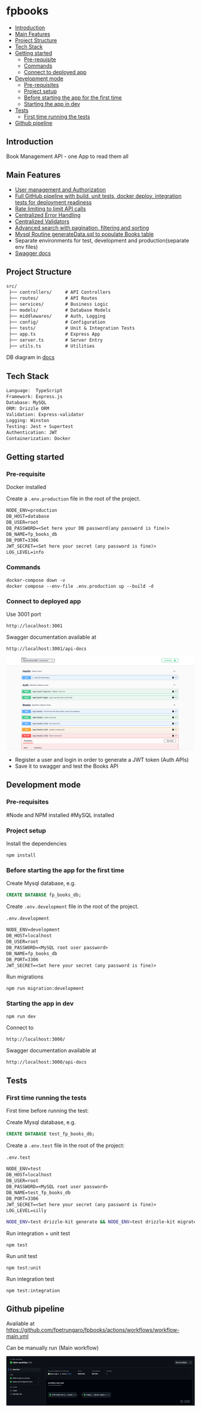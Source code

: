 # fpbooks

- [Introduction](#introduction)
- [Main Features](#main-features)
- [Project Structure](#project-structure)
- [Tech Stack](#tech-stack)
- [Getting started](#getting-started)
   * [Pre-requisite](#pre-requisite)
   * [Commands](#commands)
   * [Connect to deployed app](#connect-to-deployed-app)
- [Development mode](#development-mode)
   * [Pre-requisites](#pre-requisites)
   * [Project setup](#project-setup)
   * [Before starting the app for the first time](#before-starting-the-app-for-the-first-time)
   * [Starting the app in dev](#starting-the-app-in-dev)
- [Tests](#tests)
   * [First time running the tests](#first-time-running-the-tests)
- [Github pipeline](#github-pipeline)

## Introduction

Book Management API - one App to read them all

## Main Features

- [User management and Authorization](src/services/userService.ts)
- [Full GitHub pipeline with build, unit tests, docker deploy, integration tests for deployment readiness](.github/workflows/workflow-main.yml)
- [Rate limiting to limit API calls](src/middlewares/rateLimiter.ts)
- [Centralized Error Handling](src/middlewares/errorHandler.ts)
- [Centralized Validators](src/middlewares/bookValidator.ts)
- [Advanced search with pagination, filtering and sorting](src/services/bookService.ts)
- [Mysql Routine generateData.sql to populate Books table](script/generateData.sql)
- Separate environments for test, development and production(separate env files)
- [Swagger docs](src/config/swagger.ts)


## Project Structure

```text
src/
 ├── controllers/     # API Controllers
 ├── routes/          # API Routes
 ├── services/        # Business Logic
 ├── models/          # Database Models
 ├── middlewares/     # Auth, Logging
 ├── config/          # Configuration
 ├── tests/           # Unit & Integration Tests
 ├── app.ts           # Express App
 ├── server.ts        # Server Entry
 ├── utils.ts         # Utilities
```
DB diagram in [docs](docs/db_digram.png)

## Tech Stack

```text
Language:  TypeScript
Framework: Express.js
Database: MySQL
ORM: Drizzle ORM
Validation: Express-validator
Logging: Winston
Testing: Jest + Supertest
Authentication: JWT
Containerization: Docker
```

## Getting started

### Pre-requisite
Docker installed

Create a `.env.production` file in the root of the project.

```text
NODE_ENV=production
DB_HOST=database
DB_USER=root
DB_PASSWORD=<Set here your DB password(any password is fine)>
DB_NAME=fp_books_db
DB_PORT=3306
JWT_SECRET=<Set here your secret (any password is fine)>
LOG_LEVEL=info
```

### Commands

```shell
docker-compose down -v
docker compose --env-file .env.production up --build -d
```

### Connect to deployed app
Use 3001 port

```http request
http://localhost:3001
```

Swagger documentation available at
```http request
http://localhost:3001/api-docs
```
![swagger](docs/swagger.png)

- Register a user and login in order to generate a JWT token (Auth APIs)
- Save it to swagger and test the Books API

## Development mode

### Pre-requisites

#Node and NPM installed
#MySQL installed

### Project setup

Install the dependencies
```shell
npm install
```

### Before starting the app for the first time

Create Mysql database, e.g.
```sql
CREATE DATABASE fp_books_db;
```
Create `.env.development` file in the root of the project.

`.env.development`
```text
NODE_ENV=development
DB_HOST=localhost
DB_USER=root
DB_PASSWORD=<MySQL root user password>
DB_NAME=fp_books_db
DB_PORT=3306
JWT_SECRET=<Set here your secret (any password is fine)>
```

Run migrations

```shell
npm run migration:development
```

### Starting the app in dev

```shell
npm run dev
```

Connect to

```http request
http://localhost:3000/
```

Swagger documentation available at
```http request
http://localhost:3000/api-docs
```


## Tests

### First time running the tests
First time before running the test:

Create Mysql database, e.g.
```sql
CREATE DATABASE test_fp_books_db;
```
Create a `.env.test` file in the root of the project:

`.env.test`
```text
NODE_ENV=test
DB_HOST=localhost
DB_USER=root
DB_PASSWORD=<MySQL root user password>
DB_NAME=test_fp_books_db
DB_PORT=3306
JWT_SECRET=<Set here your secret (any password is fine)>
LOG_LEVEL=silly
```


```sh
NODE_ENV=test drizzle-kit generate && NODE_ENV=test drizzle-kit migrate
```

Run integration + unit test
```shell
npm test
```

Run unit test
```shell
npm test:unit
```

Run integration test
```shell
npm test:integration
```

## Github pipeline
Available at
https://github.com/fpetrungaro/fpbooks/actions/workflows/workflow-main.yml

Can be manually run (Main workflow)

![github_pipeline](docs/github_pipeline.png)

